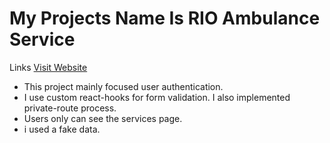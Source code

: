 # My Projects Name Is RIO Ambulance Service

Links
[Visit Website](https://react-ambulance.web.app/)

- This project mainly focused user authentication. 
- I use custom react-hooks for form validation. I also implemented private-route process.
- Users only can see the services page.
- i used a fake data.